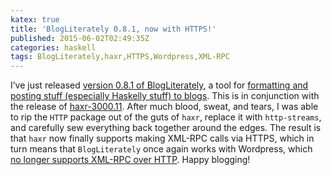 ```yaml
---
katex: true
title: 'BlogLiterately 0.8.1, now with HTTPS!'
published: 2015-06-02T02:49:35Z
categories: haskell
tags: BlogLiterately,haxr,HTTPS,Wordpress,XML-RPC
---
```


<p>I’ve just released <a href="http://hackage.haskell.org/package/BlogLiterately-0.8.1">version 0.8.1 of BlogLiterately</a>, a tool for <a href="http://byorgey.wordpress.com/blogliterately/">formatting and posting stuff (especially Haskelly stuff) to blogs</a>. This is in conjunction with the release of <a href="http://hackage.haskell.org/package/haxr-3000.11">haxr-3000.11</a>. After much blood, sweat, and tears, I was able to rip the <code>HTTP</code> package out of the guts of <code>haxr</code>, replace it with <code>http-streams</code>, and carefully sew everything back together around the edges. The result is that <code>haxr</code> now finally supports making XML-RPC calls via HTTPS, which in turn means that <code>BlogLiterately</code> once again works with Wordpress, which <a href="https://mypersonalblog1984.wordpress.com/2015/01/11/broken-xmlrpc-on-wordpress-com/">no longer supports XML-RPC over HTTP</a>. Happy blogging!</p>
<div class="references">

</div>

